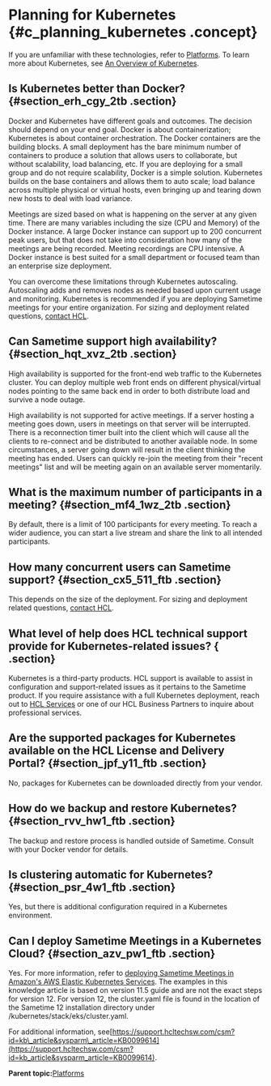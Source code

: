 # Planning for Kubernetes {#c_planning_kubernetes .concept}

If you are unfamiliar with these technologies, refer to [Platforms](c_planning_platforms.md). To learn more about Kubernetes, see [An Overview of Kubernetes](https://www.hcltech.com/blogs/overview-kubernetes).

## Is Kubernetes better than Docker? {#section_erh_cgy_2tb .section}

Docker and Kubernetes have different goals and outcomes. The decision should depend on your end goal. Docker is about containerization; Kubernetes is about container orchestration. The Docker containers are the building blocks. A small deployment has the bare minimum number of containers to produce a solution that allows users to collaborate, but without scalability, load balancing, etc. If you are deploying for a small group and do not require scalability, Docker is a simple solution. Kubernetes builds on the base containers and allows them to auto scale; load balance across multiple physical or virtual hosts, even bringing up and tearing down new hosts to deal with load variance.

Meetings are sized based on what is happening on the server at any given time. There are many variables including the size \(CPU and Memory\) of the Docker instance. A large Docker instance can support up to 200 concurrent peak users, but that does not take into consideration how many of the meetings are being recorded. Meeting recordings are CPU intensive. A Docker instance is best suited for a small department or focused team than an enterprise size deployment.

You can overcome these limitations through Kubernetes autoscaling. Autoscaling adds and removes nodes as needed based upon current usage and monitoring. Kubernetes is recommended if you are deploying Sametime meetings for your entire organization. For sizing and deployment related questions, [contact HCL](https://volt.myhclsandbox.com/volt-apps/anon/org/app/7fc42e3c-19f4-48df-87fc-09d0ac7c3296/launch/index.html?form=F_Form1).

## Can Sametime support high availability? {#section_hqt_xvz_2tb .section}

High availability is supported for the front-end web traffic to the Kubernetes cluster. You can deploy multiple web front ends on different physical/virtual nodes pointing to the same back end in order to both distribute load and survive a node outage.

High availability is not supported for active meetings. If a server hosting a meeting goes down, users in meetings on that server will be interrupted. There is a reconnection timer built into the client which will cause all the clients to re-connect and be distributed to another available node. In some circumstances, a server going down will result in the client thinking the meeting has ended. Users can quickly re-join the meeting from their "recent meetings" list and will be meeting again on an available server momentarily.

## What is the maximum number of participants in a meeting? {#section_mf4_1wz_2tb .section}

By default, there is a limit of 100 participants for every meeting. To reach a wider audience, you can start a live stream and share the link to all intended participants.

## How many concurrent users can Sametime support? {#section_cx5_511_ftb .section}

This depends on the size of the deployment. For sizing and deployment related questions, [contact HCL](https://volt.myhclsandbox.com/volt-apps/anon/org/app/7fc42e3c-19f4-48df-87fc-09d0ac7c3296/launch/index.html?form=F_Form1).

## What level of help does HCL technical support provide for Kubernetes-related issues? { .section}

Kubernetes is a third-party products. HCL support is available to assist in configuration and support-related issues as it pertains to the Sametime product. If you require assistance with a full Kubernetes deployment, reach out to [HCL Services](https://www.hcltechsw.com/wps/portal/contact-us) or one of our HCL Business Partners to inquire about professional services.

## Are the supported packages for Kubernetes available on the HCL License and Delivery Portal? {#section_jpf_y11_ftb .section}

No, packages for Kubernetes can be downloaded directly from your vendor.

## How do we backup and restore Kubernetes? {#section_rvv_hw1_ftb .section}

The backup and restore process is handled outside of Sametime. Consult with your Docker vendor for details.

## Is clustering automatic for Kubernetes? {#section_psr_4w1_ftb .section}

Yes, but there is additional configuration required in a Kubernetes environment.

## Can I deploy Sametime Meetings in a Kubernetes Cloud? {#section_azv_pw1_ftb .section}

Yes. For more information, refer to [deploying Sametime Meetings in Amazon's AWS Elastic Kubernetes Services](https://support.hcltechsw.com/csm?id=kb_article&sysparm_article=KB0085515). The examples in this knowledge article is based on version 11.5 guide and are not the exact steps for version 12. For version 12, the cluster.yaml file is found in the location of the Sametime 12 installation directory under /kubernetes/stack/eks/cluster.yaml.

For additional information, see[https://support.hcltechsw.com/csm?id=kb\_article&sysparm\_article=KB0099614](https://support.hcltechsw.com/csm?id=kb_article&sysparm_article=KB0099614).

**Parent topic:**[Platforms](c_planning_platforms.md)

